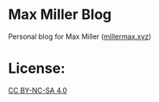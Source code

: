 # Max Miller Blog

Personal blog for Max Miller ([millermax.xyz](http://millermax.xyz)) 

# License:

[CC BY-NC-SA 4.0](https://creativecommons.org/licenses/by-nc-sa/4.0/)

